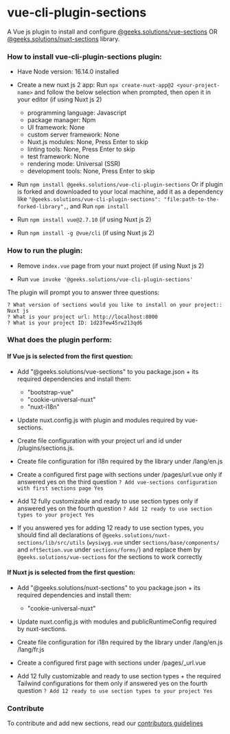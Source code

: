 # vue-cli-plugin-sections

A Vue js plugin to install and configure [@geeks.solutions/vue-sections](https://www.npmjs.com/package/@geeks.solutions/vue-sections) OR [@geeks.solutions/nuxt-sections](https://www.npmjs.com/package/@geeks.solutions/nuxt-sections) library.

### How to install vue-cli-plugin-sections plugin:

* Have Node version: 16.14.0 installed

* Create a new nuxt js 2 app: Run `npx create-nuxt-app@2 <your-project-name>` and follow the below selection when prompted, then open it in your editor (if using Nuxt js 2)

  - programming language: Javascript
  - package manager: Npm
  - UI framework: None
  - custom server framework: None
  - Nuxt.js modules: None, Press Enter to skip
  - linting tools: None, Press Enter to skip
  - test framework: None
  - rendering mode: Universal (SSR)
  - development tools: None, Press Enter to skip


* Run `npm install @geeks.solutions/vue-cli-plugin-sections`
  Or if plugin is forked and downloaded to your local machine, add it as a dependency like `"@geeks.solutions/vue-cli-plugin-sections": "file:path-to-the-forked-library",`, and Run `npm install`

* Run `npm install vue@2.7.10` (if using Nuxt js 2)

* Run `npm install -g @vue/cli` (if using Nuxt js 2)

### How to run the plugin:

* Remove `index.vue` page from your nuxt project (if using Nuxt js 2)

* Run `vue invoke '@geeks.solutions/vue-cli-plugin-sections'`

The plugin will prompt you to answer three questions:

````
? What version of sections would you like to install on your project:: Nuxt js
? What is your project url: http://localhost:8000
? What is your project ID: 1d23few45rw213qd6
````

### What does the plugin perform:

#### If Vue js is selected from the first question:

 * Add "@geeks.solutions/vue-sections" to you package.json + its required dependencies and install them:
    - "bootstrap-vue"
    - "cookie-universal-nuxt"
    - "nuxt-i18n"

 * Update nuxt.config.js with plugin and modules required by vue-sections.

 * Create file configuration with your project url and id under /plugins/sections.js.

 * Create file configuration for i18n required by the library under /lang/en.js

 * Create a configured first page with sections under /pages/url.vue only if answered yes on the third question
``? Add vue-sections configuration with first sections page Yes``

 * Add 12 fully customizable and ready to use section types only if answered yes on the fourth question
``? Add 12 ready to use section types to your project Yes``

 * If you answered yes for adding 12 ready to use section types, you should find all declarations of `@geeks.solutions/nuxt-sections/lib/src/utils` (`wysiwyg.vue` under `sections/base/components/` and `nftSection.vue` under `sections/forms/`) and replace them by `@geeks.solutions/vue-sections` for the sections to work correctly


#### If Nuxt js is selected from the first question:

 * Add "@geeks.solutions/nuxt-sections" to you package.json + its required dependencies and install them:
    - "cookie-universal-nuxt"

 * Update nuxt.config.js with modules and publicRuntimeConfig required by nuxt-sections.
 
 * Create file configuration for i18n required by the library under /lang/en.js /lang/fr.js

 * Create a configured first page with sections under /pages/_url.vue

 * Add 12 fully customizable and ready to use section types + the required Tailwind configurations for them only if answered yes on the fourth question
``? Add 12 ready to use section types to your project Yes``

### Contribute

To contribute and add new sections, read our [contributors guidelines](https://github.com/Geeks-Solutions/vue-cli-plugin-sections/wiki/contributors-guidelines)